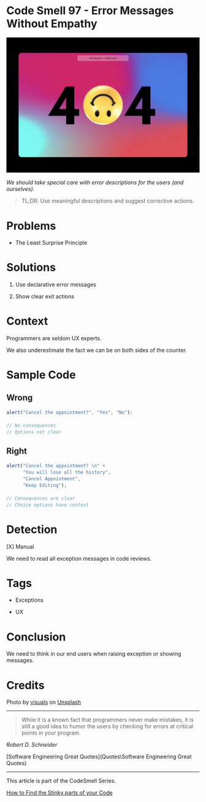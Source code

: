 # Code Smell 97 - Error Messages Without Empathy

![Code Smell 97 - Error Messages Without Empathy](visuals-JpTY4gUviJM-unsplash.jpg)

*We should take special care with error descriptions for the users (and ourselves).*

> TL;DR: Use meaningful descriptions and suggest corrective actions.

# Problems

- The Least Surprise Principle

# Solutions

1. Use declarative error messages

2. Show clear exit actions

# Context

Programmers are seldom UX experts.

We also underestimate the fact we can be on both sides of the counter.

# Sample Code

## Wrong

[Gist Url]: # (https://gist.github.com/mcsee/e35210910d75821224dd75de8053b46f)
```javascript
alert("Cancel the appointment?", "Yes", "No");

// No consequences
// Options not clear
```

## Right

[Gist Url]: # (https://gist.github.com/mcsee/220e4c4d8eea96d15a0f34de2c5e96e3)
```javascript
alert("Cancel the appointment? \n" +
      "You will lose all the history", 
      "Cancel Appointment", 
      "Keep Editing");

// Consequences are clear
// Choice options have context
```

# Detection

[X] Manual

We need to read all exception messages in code reviews.

# Tags

- Exceptions

- UX

# Conclusion

We need to think in our end users when raising exception or showing messages.

# Credits

Photo by [visuals](https://unsplash.com/@visuals) on [Unsplash](https://unsplash.com/s/photos/error-message)
  
* * *

> While it is a known fact that programmers never make mistakes, it is still a good idea to humor the users by checking for errors at critical points in your program.

_Robert D. Schneider_ 
 
[Software Engineering Great Quotes](Quotes\Software Engineering Great Quotes)

* * *

This article is part of the CodeSmell Series.

[How to Find the Stinky parts of your Code]()